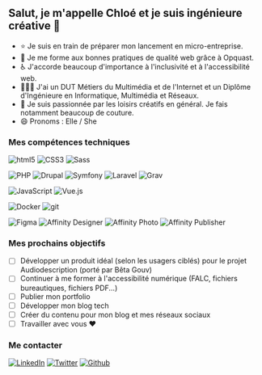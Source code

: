## Salut, je m'appelle Chloé et je suis ingénieure créative 👋

<!--
J’aide les petites entreprises et les associations à développer une présence efficace et accessible en ligne en construisant avec eux un site web personnalisé sur lequel ils pourront publier du contenu (textes, photos, vidéos…). J’accompagne aussi mes clients sur les bonnes pratiques d’accessibilité, de référencement ou de rédaction de contenus afin qu’ils soient visibles par tous, y compris par les personnes handicapées ou les moteurs de recherche. Enfin, je peux aussi gérer leur site après sa mise en ligne en m’occupant des mises à jour techniques.
-->

- ⭐ Je suis en train de préparer mon lancement en micro-entreprise.
- 💼 Je me forme aux bonnes pratiques de qualité web grâce à Opquast.
- ♿ J'accorde beaucoup d'importance à l'inclusivité et à l'accessibilité web.
- 👩🏻‍🎓 J'ai un DUT Métiers du Multimédia et de l'Internet et un Diplôme d'Ingénieure en Informatique, Multimédia et Réseaux.
- 🧶 Je suis passionnée par les loisirs créatifs en général. Je fais notamment beaucoup de couture.
- 😄 Pronoms : Elle / She

### Mes compétences techniques
<img alt="html5" src="https://img.shields.io/badge/-HTML5-E34F26?style=flat-square&logo=html5&logoColor=white" /> <img alt="CSS3" src="https://img.shields.io/badge/-CSS3-1572B6?style=flat-square&logo=css3&logoColor=white" /> <img alt="Sass" src="https://img.shields.io/badge/-Sass-CC6699?style=flat-square&logo=sass&logoColor=white" />

<img alt="PHP" src="https://img.shields.io/badge/-PHP-777BB4?style=flat-square&logo=php&logoColor=white" /> <img alt="Drupal" src="https://img.shields.io/badge/-Drupal-0678BE?style=flat-square&logo=drupal&logoColor=white" /> <img alt="Symfony" src="https://img.shields.io/badge/-Symfony-000000?style=flat-square&logo=symfony&logoColor=white" /> <img alt="Laravel" src="https://img.shields.io/badge/-Laravel-FF2D20?style=flat-square&logo=laravel&logoColor=white" /> <img alt="Grav" src="https://img.shields.io/badge/-Grav-221E1F?style=flat-square&logo=grav&logoColor=white" />


<img alt="JavaScript" src="https://img.shields.io/badge/-JavaScript-F7DF1E?style=flat-square&logo=javascript&logoColor=white" /> <img alt="Vue.js" src="https://img.shields.io/badge/-Vue.js-4FC08D?style=flat-square&logo=vuedotjs&logoColor=white" />

<img alt="Docker" src="https://img.shields.io/badge/-Docker-46a2f1?style=flat-square&logo=docker&logoColor=white" /> <img alt="git" src="https://img.shields.io/badge/-Git-F05032?style=flat-square&logo=git&logoColor=white" />

<img alt="Figma" src="https://img.shields.io/badge/-Figma-F24E1E?style=flat-square&logo=figma&logoColor=white" /> <img alt="Affinity Designer" src="https://img.shields.io/badge/-Affinity Designer-1B72BE?style=flat-square&logo=affinitydesigner&logoColor=white" /> <img alt="Affinity Photo" src="https://img.shields.io/badge/-Affinity Photo-7E4DD2?style=flat-square&logo=affinityphoto&logoColor=white" /> <img alt="Affinity Publisher" src="https://img.shields.io/badge/-Affinity Publisher-C9284D?style=flat-square&logo=affinitypublisher&logoColor=white" />



### Mes prochains objectifs
- [ ] Développer un produit idéal (selon les usagers ciblés) pour le projet Audiodescription (porté par Bêta Gouv)
- [ ] Continuer à me former à l'accessibilité numérique (FALC, fichiers bureautiques, fichiers PDF...)
- [ ] Publier mon portfolio
- [ ] Développer mon blog tech
- [ ] Créer du contenu pour mon blog et mes réseaux sociaux
- [ ] Travailler avec vous ❤️

### Me contacter
<a href="https://www.linkedin.com/in/chloecorfmat/"><img alt="LinkedIn" src="https://img.shields.io/badge/LinkedIn-0077B5.svg?style=for-the-badge&logo=linkedin&logoColor=white"/></a>
<a href="https://twitter.com/chloecorfmat"><img alt="Twitter" src="https://img.shields.io/badge/Twitter-1DA1F2.svg?style=for-the-badge&logo=twitter&logoColor=white"/></a>
<a href="https://github.com/chloecorfmat"><img alt="Github" src="https://img.shields.io/badge/Github-000000.svg?style=for-the-badge&logo=github&logoColor=white"/></a>
